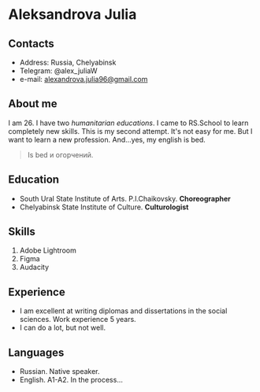 # **Aleksandrova Julia**
## **Contacts**
* Address: Russia, Chelyabinsk
* Telegram: @alex_juliaW
* e-mail: alexandrova.julia96@gmail.com
## **About me**
I am 26. I have two *humanitarian educations*. I came to RS.School to learn completely new skills. This is my second attempt. It's not easy for me. But I want to learn a new profession. And...yes, my english is bed. 
> Is bed и огорчений.
## **Education** 
* South Ural State Institute of Arts. P.I.Chaikovsky.
**Choreographer**
* Chelyabinsk State Institute of Culture.
**Culturologist**
## **Skills**
1. Adobe Lightroom 
2. Figma
3. Audacity
## **Experience** 
* I am excellent at writing diplomas and dissertations in the social sciences. Work experience 5 years.
* I can do a lot, but not well.
## **Languages** 
* Russian. Native speaker.
* English. A1-A2. In the process... 